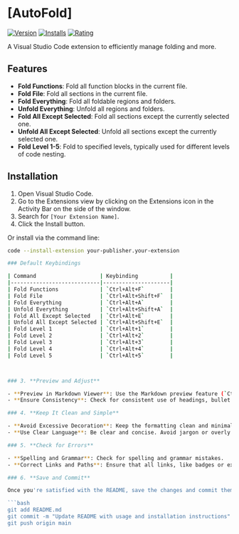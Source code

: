 # [AutoFold]

[![Version](https://img.shields.io/visual-studio-marketplace/v/your-publisher.your-extension)](https://marketplace.visualstudio.com/items?itemName=your-publisher.your-extension)
[![Installs](https://img.shields.io/visual-studio-marketplace/i/your-publisher.your-extension)](https://marketplace.visualstudio.com/items?itemName=your-publisher.your-extension)
[![Rating](https://img.shields.io/visual-studio-marketplace/r/your-publisher.your-extension)](https://marketplace.visualstudio.com/items?itemName=your-publisher.your-extension)

A Visual Studio Code extension to efficiently manage folding and more.

## Features

- **Fold Functions**: Fold all function blocks in the current file.
- **Fold File**: Fold all sections in the current file.
- **Fold Everything**: Fold all foldable regions and folders.
- **Unfold Everything**: Unfold all regions and folders.
- **Fold All Except Selected**: Fold all sections except the currently selected one.
- **Unfold All Except Selected**: Unfold all sections except the currently selected one.
- **Fold Level 1-5**: Fold to specified levels, typically used for different levels of code nesting.

## Installation

1. Open Visual Studio Code.
2. Go to the Extensions view by clicking on the Extensions icon in the Activity Bar on the side of the window.
3. Search for `[Your Extension Name]`.
4. Click the Install button.

Or install via the command line:

```sh
code --install-extension your-publisher.your-extension

### Default Keybindings

| Command                    | Keybinding          |
|----------------------------|---------------------|
| Fold Functions             | `Ctrl+Alt+F`        |
| Fold File                  | `Ctrl+Alt+Shift+F`  |
| Fold Everything            | `Ctrl+Alt+A`        |
| Unfold Everything          | `Ctrl+Alt+Shift+A`  |
| Fold All Except Selected   | `Ctrl+Alt+E`        |
| Unfold All Except Selected | `Ctrl+Alt+Shift+E`  |
| Fold Level 1               | `Ctrl+Alt+1`        |
| Fold Level 2               | `Ctrl+Alt+2`        |
| Fold Level 3               | `Ctrl+Alt+3`        |
| Fold Level 4               | `Ctrl+Alt+4`        |
| Fold Level 5               | `Ctrl+Alt+5`        |



### 3. **Preview and Adjust**

- **Preview in Markdown Viewer**: Use the Markdown preview feature (`Ctrl+Shift+V` in VSCode) to check how the file looks. This helps identify any formatting issues or inconsistencies.
- **Ensure Consistency**: Check for consistent use of headings, bullet points, and tables. For example, always use `##` for main sections and `###` for subsections.

### 4. **Keep It Clean and Simple**

- **Avoid Excessive Decoration**: Keep the formatting clean and minimal. Avoid using too many different styles or decorations, as they can distract from the content.
- **Use Clear Language**: Be clear and concise. Avoid jargon or overly complex language.

### 5. **Check for Errors**

- **Spelling and Grammar**: Check for spelling and grammar mistakes.
- **Correct Links and Paths**: Ensure that all links, like badges or external links, are correct and working.

### 6. **Save and Commit**

Once you're satisfied with the README, save the changes and commit them to your repository.

```bash
git add README.md
git commit -m "Update README with usage and installation instructions"
git push origin main
